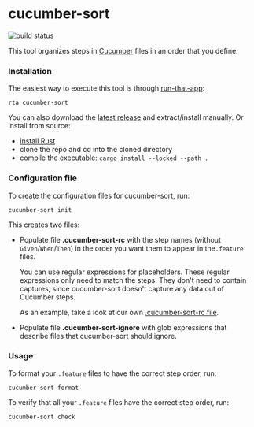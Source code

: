 # cucumber-sort

![build status](https://github.com/kevgo/cucumber-sort/actions/workflows/ci.yml/badge.svg)

This tool organizes steps in [Cucumber](https://cucumber.io) files in an order
that you define.

### Installation

The easiest way to execute this tool is through
[run-that-app](https://github.com/kevgo/run-that-app):

```
rta cucumber-sort
```

You can also download the
[latest release](https://github.com/kevgo/cucumber-sort/releases/latest) and
extract/install manually. Or install from source:

- [install Rust](https://rustup.rs)
- clone the repo and cd into the cloned directory
- compile the executable: `cargo install --locked --path .`

### Configuration file

To create the configuration files for cucumber-sort, run:

```
cucumber-sort init
```

This creates two files:

- Populate file **.cucumber-sort-rc** with the step names (without
  `Given`/`When`/`Then`) in the order you want them to appear in the`.feature`
  files.

  You can use regular expressions for placeholders. These regular expressions
  only need to match the steps. They don't need to contain captures, since
  cucumber-sort doesn't capture any data out of Cucumber steps.

  As an example, take a look at our own
  [.cucumber-sort-rc file](.cucumber-sort-rc).

- Populate file **.cucumber-sort-ignore** with glob expressions that describe
  files that cucumber-sort should ignore.

### Usage

To format your `.feature` files to have the correct step order, run:

```
cucumber-sort format
```

To verify that all your `.feature` files have the correct step order, run:

```
cucumber-sort check
```
